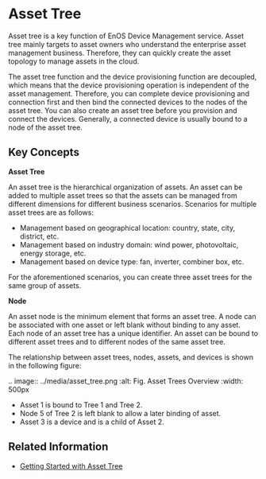 # Asset Tree

Asset tree is a key function of EnOS Device Management service. Asset tree mainly targets to asset owners who understand the enterprise asset management business. Therefore, they can quickly create the asset topology to manage assets in the cloud.

The asset tree function and the device provisioning function are decoupled, which means that the device provisioning operation is independent of the asset management. Therefore, you can complete device provisioning and connection first and then bind the connected devices to the nodes of the asset tree. You can also create an asset tree before you provision and connect the devices. Generally, a connected device is usually bound to a node of the asset tree.

## Key Concepts

**Asset Tree**

An asset tree is the hierarchical organization of assets. An asset can be added to multiple asset trees so that the assets can be managed from different dimensions for different business scenarios. Scenarios for multiple asset trees are as follows:
- Management based on geographical location: country, state, city, district, etc.
- Management based on industry domain: wind power, photovoltaic, energy storage, etc.
- Management based on device type: fan, inverter, combiner box, etc.

For the aforementioned scenarios, you can create three asset trees for the same group of assets.


**Node**

An asset node is the minimum element that forms an asset tree. A node can be associated with one asset or left blank without binding to any asset.
Each node of an asset tree has a unique identifier. An asset can be bound to different asset trees and to different nodes of the same asset tree.

The relationship between asset trees, nodes, assets, and devices is shown in the following figure:

.. image:: ../media/asset_tree.png
   :alt: Fig. Asset Trees Overview
   :width: 500px

- Asset 1 is bound to Tree 1 and Tree 2.
- Node 5 of Tree 2 is left blank to allow a later binding of asset.
- Asset 3 is a device and is a child of Asset 2.

## Related Information

- [Getting Started with Asset Tree](gettingstarted_assettree)
